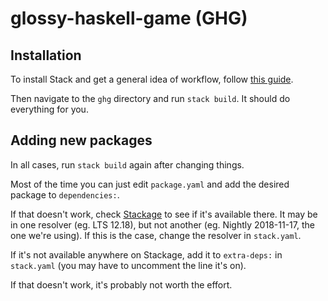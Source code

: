 # glossy-haskell-game (GHG)

## Installation

To install Stack and get a general idea of workflow, follow [this guide](https://docs.haskellstack.org/en/stable/README/).

Then navigate to the `ghg` directory and run `stack build`. It should do everything for you.

## Adding new packages

In all cases, run `stack build` again after changing things.

Most of the time you can just edit `package.yaml` and add the desired package to `dependencies:`.

If that doesn't work, check [Stackage](https://www.stackage.org) to see if it's available there. It may be in one resolver (eg. LTS 12.18), but not another (eg. Nightly 2018-11-17, the one we're using). If this is the case, change the resolver in `stack.yaml`.

If it's not available anywhere on Stackage, add it to `extra-deps:` in `stack.yaml` (you may have to uncomment the line it's on).

If that doesn't work, it's probably not worth the effort.